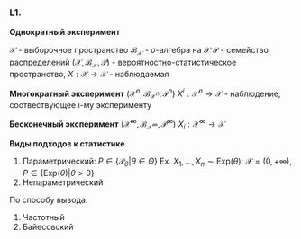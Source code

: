 ### L1.

**Однократный эксперимент**

$\mathcal{X}$ - выборочное пространство
$\mathcal{B}_\mathcal{X}$ - $\sigma$-алгебра на $\mathcal{X}$
$\mathcal{P}$ - семейство распределений
$(\mathcal{X}, \mathcal{B}_\mathcal{X}, \mathcal{P})$ - вероятностно-статистическое пространство, 
$X: \mathcal{X} \rightarrow \mathcal{X}$ - наблюдаемая

**Многократный эксперимент**
$(\mathcal{X}^n, \mathcal{B}_{\mathcal{X}^n}, \mathcal{P}^n)$
$X^i: \mathcal{X}^n \rightarrow \mathcal{X}$ - наблюдение, соотвествующее i-му эксперименту

**Бесконечный эксперимент**
$(\mathcal{X}^\infty, \mathcal{B}_{\mathcal{X}^\infty}, \mathcal{P}^\infty)$
$X_i: \mathcal{X}^\infty \rightarrow \mathcal{X}$

**Виды подходов к статистике**
1) Параметрический: $P \in \{ \mathcal{P}_\theta | \theta \in \Theta \}$
Ex. $X_1, ..., X_n \sim \textrm{Exp}(\theta)$: $\mathcal{X} = (0, +\infty)$, $P \in \{ \textrm{Exp}(\theta) | \theta > 0\}$
1) Непараметрический

По способу вывода:
1) Частотный
2) Байесовский

